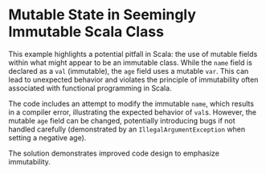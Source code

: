 # Mutable State in Seemingly Immutable Scala Class

This example highlights a potential pitfall in Scala: the use of mutable fields within what might appear to be an immutable class. While the `name` field is declared as a `val` (immutable), the `age` field uses a mutable `var`.  This can lead to unexpected behavior and violates the principle of immutability often associated with functional programming in Scala.

The code includes an attempt to modify the immutable `name`, which results in a compiler error, illustrating the expected behavior of `val`s. However, the mutable `age` field can be changed, potentially introducing bugs if not handled carefully (demonstrated by an `IllegalArgumentException` when setting a negative age).

The solution demonstrates improved code design to emphasize immutability.